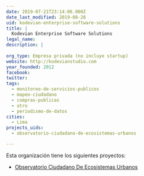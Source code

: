 ```yaml
---
date: 2019-07-21T23:14:06.000Z
date_last_modified: 2019-08-28
uid: kodevian-enterprise-software-solutions
title: |
  Kodevian Enterprise Software Solutions
legal_name: 
description: |
  
org_type: Empresa privada (no incluye startup)
website: http://kodevianstudio.com
year_founded: 2012
facebook: 
twitter: 
tags:
  - monitoreo-de-servicios-publicos
  - mapeo-ciudadano
  - compras-publicas
  - otro
  - periodismo-de-datos
cities: 
  - Lima
projects_uids:
  - observatorio-ciudadano-de-ecosistemas-urbanos

---
```


Esta organización tiene los siguientes proyectos:

- [Observatorio Ciudadano De Ecosistemas Urbanos](/proyectos/observatorio-ciudadano-de-ecosistemas-urbanos)
